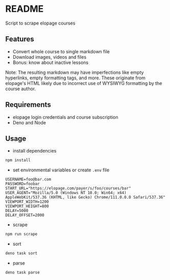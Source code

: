 # README

Script to scrape elopage courses



## Features

- Convert whole course to single markdown file
- Download images, videos and files
- Bonus: know about inactive lessons

Note: The resulting markdown may have imperfections like empty hyperlinks, empty formatting tags, and more. These originate from elopage's HTML likely due to incorrect use of WYSIWYG formatting by the course author.



## Requirements

- elopage login credentials and course subscription
- Deno and Node



## Usage

- install dependencies

```sh
npm install
```

- set environmental variables or create `.env` file

```
USERNAME=foo@bar.com
PASSWORD=foobar
START_URL="https://elopage.com/payer/s/foo/courses/bar"
USER_AGENT="Mozilla/5.0 (Windows NT 10.0; Win64; x64) AppleWebKit/537.36 (KHTML, like Gecko) Chrome/111.0.0.0 Safari/537.36"
VIEWPORT_WIDTH=1200
VIEWPORT_HEIGHT=800
DELAY=5000
DELAY_OFFSET=2000
```

- scrape

```sh
npm run scrape
```

- sort

```sh
deno task sort
```

- parse

```sh
deno task parse
```
